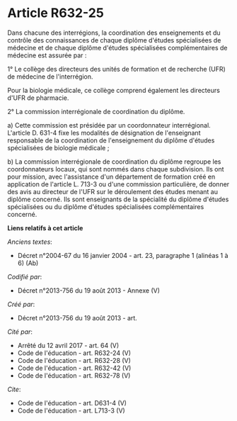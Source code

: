# Article R632-25

Dans chacune des interrégions, la coordination des enseignements et du contrôle des connaissances de chaque diplôme d'études
spécialisées de médecine et de chaque diplôme d'études spécialisées complémentaires de médecine est assurée par : 

1° Le collège des directeurs des unités de formation et de recherche (UFR) de médecine de l'interrégion. 

Pour la biologie médicale, ce collège comprend également les directeurs d'UFR de pharmacie. 

2° La commission interrégionale de coordination du diplôme. 

a) Cette commission est présidée par un coordonnateur interrégional. L'article D. 631-4 fixe les modalités de désignation de
l'enseignant responsable de la coordination de l'enseignement du diplôme d'études spécialisées de biologie médicale ; 

b) La commission interrégionale de coordination du diplôme regroupe les coordonnateurs locaux, qui sont nommés dans chaque
subdivision. Ils ont pour mission, avec l'assistance d'un département de formation créé en application de l'article L. 713-3
ou d'une commission particulière, de donner des avis au directeur de l'UFR sur le déroulement des études menant au diplôme
concerné. Ils sont enseignants de la spécialité du diplôme d'études spécialisées ou du diplôme d'études spécialisées
complémentaires concerné.

**Liens relatifs à cet article**

_Anciens textes_:

  - Décret n°2004-67 du 16 janvier 2004 - art. 23, paragraphe 1 (alinéas 1 à 6) (Ab)

_Codifié par_:

  - Décret n°2013-756 du 19 août 2013 -  Annexe (V)

_Créé par_:

  - Décret n°2013-756 du 19 août 2013 - art.

_Cité par_:

  - Arrêté du 12 avril 2017 - art. 64 (V)
  - Code de l'éducation - art. R632-24 (V)
  - Code de l'éducation - art. R632-28 (V)
  - Code de l'éducation - art. R632-42 (V)
  - Code de l'éducation - art. R632-78 (V)

_Cite_:

  - Code de l'éducation - art. D631-4 (V)
  - Code de l'éducation - art. L713-3 (V)
